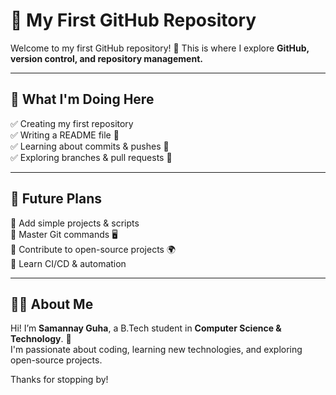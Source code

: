 # 🚀 My First GitHub Repository  

Welcome to my first GitHub repository! 🎉 This is where I explore **GitHub, version control, and repository management.**  

---

## 📌 What I'm Doing Here  
✅ Creating my first repository  
✅ Writing a README file 📖  
✅ Learning about commits & pushes 🔄  
✅ Exploring branches & pull requests 🌿  

---

## 🎯 Future Plans  
📌 Add simple projects & scripts  
📌 Master Git commands 🖥️  
📌 Contribute to open-source projects 🌍  
📌 Learn CI/CD & automation  

---

## 👨‍💻 About Me  
Hi! I’m **Samannay Guha**, a B.Tech student in **Computer Science & Technology**. 🚀  
I'm passionate about coding, learning new technologies, and exploring open-source projects.  

Thanks for stopping by! 
